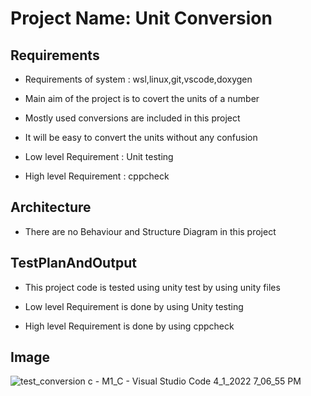 # Project Name: Unit Conversion

## Requirements

* Requirements of system : wsl,linux,git,vscode,doxygen

* Main aim of the project is to covert the units of a number

* Mostly used conversions are included in this project

* It will be easy to convert the units without any confusion

* Low level Requirement : Unit testing

* High level Requirement : cppcheck

## Architecture

* There are no Behaviour and Structure Diagram in this project

## TestPlanAndOutput

* This project code is tested using unity test by using unity files

* Low level Requirement is done by using Unity testing

* High level Requirement is done by using cppcheck

## Image

![test_conversion c - M1_C - Visual Studio Code 4_1_2022 7_06_55 PM](https://user-images.githubusercontent.com/101032635/161423627-170c0efa-af3a-45a6-b21a-41cf618de49a.png)
